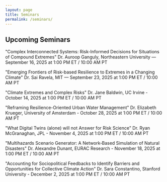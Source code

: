 ```yaml
---
layout: page
title: Seminars
permalink: /seminars/
---
```


## Upcoming Seminars

"Complex Interconnected Systems: Risk-Informed Decisions for Situations of Compound Extremes"
Dr. Auroop Ganguly, Northeastern University — September 16, 2025 at 1:00 PM ET / 10:00 AM PT

"Emerging Frontiers of Risk-based Resilience to Extremes in a Changing Climate"
Dr. Sai Ravela, MIT — September 23, 2025 at 1:00 PM ET / 10:00 AM PT

"Climate Extremes and Complex Risks"
Dr. Jane Baldwin, UC Irvine - October 14, 2025 at 1:00 PM ET / 10:00 AM PT

"Reframing Resilience-Oriented Urban Water Management"
Dr. Elizabeth Krueger, University of Amsterdam - October 28, 2025 at 1:00 PM ET / 10:00 AM PT

"What Digital Twins (alone) will not Answer for Risk Science"
Dr. Ryan McGranaghan, JPL - November 4, 2025 at 1:00 PM ET / 10:00 AM PT


"Multihazards Scenario Generator: A Network‐Based Simulation of Natural Disasters"
Dr. Alexandre Dunant, EURAC Research - November 18, 2025 at 1:00 PM ET / 10:00 AM PT


"Accounting for Sociopolitical Feedbacks to Identify Barriers and Opportunities for Collective Climate Action"
Dr. Sara Constantino, Stanford University - December 2, 2025 at 1:00 PM ET / 10:00 AM PT




<!--
<ul>
  {% assign upcoming = site.seminars | where_exp: "s", "s.date >= site.time" | sort: "date" %}
  {% for seminar in upcoming %}
    <li>
      <a href="{{ seminar.url | relative_url }}">{{ seminar.title }}</a><br/>
      {{ seminar.speaker }} — {{ seminar.date | date: "%B %d, %Y" }} at {{ seminar.time }}
    </li>
  {% endfor %}
</ul>

## Past Seminars

<ul>
  {% assign past = site.seminars | where_exp: "s", "s.date < site.time" | sort: "date" | reverse %}
  {% for seminar in past %}
    <li>
      <a href="{{ seminar.url | relative_url }}">{{ seminar.title }}</a><br/>
      {{ seminar.speaker }} — {{ seminar.date | date: "%B %d, %Y" }}
    </li>
  {% endfor %}
</ul>
-->


